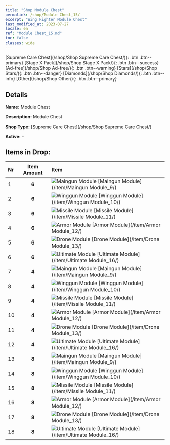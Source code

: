 ```yaml
---
title: "Shop Module Chest"
permalink: /shop/Module Chest_15/
excerpt: "Wing Fighter Module Chest"
last_modified_at: 2023-07-27
locale: en
ref: "Module Chest_15.md"
toc: false
classes: wide
---
```



  [Supreme Care Chest](/shop/Shop Supreme Care Chest/){: .btn .btn--primary}   [Stage X Pack](/shop/Shop Stage X Pack/){: .btn .btn--success}   [Ad-free](/shop/Shop Ad-free/){: .btn .btn--warning}   [Stars](/shop/Shop Stars/){: .btn .btn--danger}   [Diamonds](/shop/Shop Diamonds/){: .btn .btn--info}   [Other](/shop/Shop Other/){: .btn .btn--primary} 

## Details

 **Name:** Module Chest 

 **Description:** Module Chest

 **Shop Type:** [Supreme Care Chest](/shop/Shop Supreme Care Chest/)

 **Active:** - 



## Items in Drop:

  |  Nr | Item Amount  |       Item       |
  |:----|:------------:|:-----------------|
  | 1 | **6**  | ![Maingun Module](/images/item/Maingun_Module_p.png) [Maingun Module](/item/Maingun Module_9/) | 
  | 2 | **6**  | ![Winggun Module](/images/item/Winggun_Module_p.png) [Winggun Module](/item/Winggun Module_10/) | 
  | 3 | **6**  | ![Missile Module](/images/item/Missile_Module_p.png) [Missile Module](/item/Missile Module_11/) | 
  | 4 | **6**  | ![Armor Module](/images/item/Armor_Module_p.png) [Armor Module](/item/Armor Module_12/) | 
  | 5 | **6**  | ![Drone Module](/images/item/Drone_Module_p.png) [Drone Module](/item/Drone Module_13/) | 
  | 6 | **6**  | ![Ultimate Module](/images/item/Ultimate_Module_p.png) [Ultimate Module](/item/Ultimate Module_16/) | 
  | 7 | **4**  | ![Maingun Module](/images/item/Maingun_Module_p.png) [Maingun Module](/item/Maingun Module_9/) | 
  | 8 | **4**  | ![Winggun Module](/images/item/Winggun_Module_p.png) [Winggun Module](/item/Winggun Module_10/) | 
  | 9 | **4**  | ![Missile Module](/images/item/Missile_Module_p.png) [Missile Module](/item/Missile Module_11/) | 
  | 10 | **4**  | ![Armor Module](/images/item/Armor_Module_p.png) [Armor Module](/item/Armor Module_12/) | 
  | 11 | **4**  | ![Drone Module](/images/item/Drone_Module_p.png) [Drone Module](/item/Drone Module_13/) | 
  | 12 | **4**  | ![Ultimate Module](/images/item/Ultimate_Module_p.png) [Ultimate Module](/item/Ultimate Module_16/) | 
  | 13 | **8**  | ![Maingun Module](/images/item/Maingun_Module_p.png) [Maingun Module](/item/Maingun Module_9/) | 
  | 14 | **8**  | ![Winggun Module](/images/item/Winggun_Module_p.png) [Winggun Module](/item/Winggun Module_10/) | 
  | 15 | **8**  | ![Missile Module](/images/item/Missile_Module_p.png) [Missile Module](/item/Missile Module_11/) | 
  | 16 | **8**  | ![Armor Module](/images/item/Armor_Module_p.png) [Armor Module](/item/Armor Module_12/) | 
  | 17 | **8**  | ![Drone Module](/images/item/Drone_Module_p.png) [Drone Module](/item/Drone Module_13/) | 
  | 18 | **8**  | ![Ultimate Module](/images/item/Ultimate_Module_p.png) [Ultimate Module](/item/Ultimate Module_16/) | 

